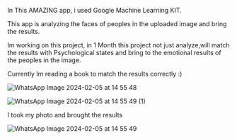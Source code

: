 In This AMAZING app, i used Google Machine Learning KIT.

This app is analyzing the faces of peoples in the uploaded image and bring the results.

Im working on this project, in 1 Month this project not just analyze,will match the results with Psychological states and bring to the emotional results of the peoples in the image.

Currently Im reading a book to match the results correctly :)




![WhatsApp Image 2024-02-05 at 14 55 48](https://github.com/gacmalony/FaceAnalyzer/assets/154236584/9345e3e7-5057-40f9-a65b-f00a3766416e)




![WhatsApp Image 2024-02-05 at 14 55 49 (1)](https://github.com/gacmalony/FaceAnalyzer/assets/154236584/97444bbc-89c9-47e3-a340-d47ef3665311)



I took my photo and brought the results 


![WhatsApp Image 2024-02-05 at 14 55 49](https://github.com/gacmalony/FaceAnalyzer/assets/154236584/618fe60f-2d8a-4c6a-83dd-a3f7c70a4bd3)












